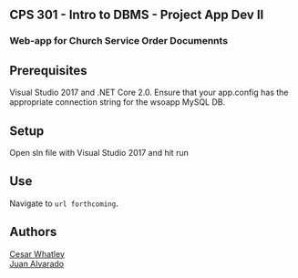 ## CPS 301 - Intro to DBMS - Project App Dev II
### Web-app for Church Service Order Documennts

## Prerequisites

Visual Studio 2017 and .NET Core 2.0.
Ensure that your app.config has the appropriate connection string for the wsoapp MySQL DB.

## Setup
Open sln file with Visual Studio 2017 and hit run

## Use
Navigate to ```url forthcoming```.

## Authors
[Cesar Whatley](www.linkedin.com)                                                                                                    
[Juan Alvarado](www.linkedin.com)
